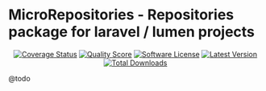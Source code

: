 MicroRepositories - Repositories package for laravel / lumen projects
====================

<p align="center">
<a href="https://scrutinizer-ci.com/g/noitran/micro-repositories/code-structure"><img src="https://img.shields.io/scrutinizer/coverage/g/noitran/micro-repositories.svg?style=flat-square" alt="Coverage Status"></img></a>
<a href="https://scrutinizer-ci.com/g/noitran/micro-repositories"><img src="https://img.shields.io/scrutinizer/g/noitran/micro-repositories.svg?style=flat-square" alt="Quality Score"></img></a>
<a href="LICENSE"><img src="https://img.shields.io/badge/license-MIT-brightgreen.svg?style=flat-square" alt="Software License"></img></a>
<a href="https://github.com/noitran/micro-repositories/releases"><img src="https://img.shields.io/github/release/noitran/micro-repositories.svg?style=flat-square" alt="Latest Version"></img></a>
<a href="https://packagist.org/packages/noitran/micro-repositories"><img src="https://img.shields.io/packagist/dt/noitran/micro-repositories.svg?style=flat-square" alt="Total Downloads"></img></a>
</p>

@todo
